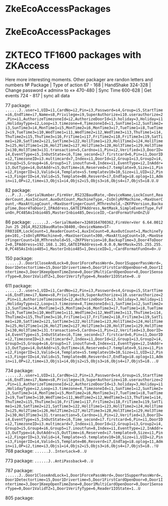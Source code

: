 # ZkeEcoAccessPackages
# ZkeEcoAccessPackages
ZKTECO TF1600 packages with ZKAccess
===
Here more interesting moments.
Other packager are randon letters and numbers
№ Package |  Type of action
67 - 168  |  HandShake
324-328   |  Change password  « admin» to  «»
470-480   |  Sync Time
600-628   |  Get events
724 - 817 |  sync all data

77 package:
```......J..user=1,UID=i1,CardNo=i2,Pin=i3,Password=s4,Group=i5,StartTime=i6,EndTime=i7,Name=s8,Privilege=i9,SuperAuthorize=i10.userauthorize=2,Pin=i1,AuthorizeTimezoneId=i2,AuthorizeDoorId=i3.holiday=3,Holiday=i1,HolidayType=i2,Loop=i3.timezone=4,TimezoneId=i1,SunTime1=i2,SunTime2=i3,SunTime3=i4,MonTime1=i5,MonTime2=i6,MonTime3=i7,TueTime1=i8,TueTime2=i9,TueTime3=i10,WedTime1=i11,WedTime2=i12,WedTime3=i13,ThuTime1=i14,ThuTime2=i15,ThuTime3=i16,FriTime1=i17,FriTime2=i18,FriTime3=i19,SatTime1=i20,SatTime2=i21,SatTime3=i22,Hol1Time1=i23,Hol1Time2=i24,Hol1Time3=i25,Hol2Time1=i26,Hol2Time2=i27,Hol2Time3=i28,Hol3Time1=i29,Hol3Time2=i30,Hol3Time3=i31.transaction=5,Cardno=i1,Pin=i2,Verified=i3,DoorID=i4,EventType=i5,InOutState=i6,Time_second=i7.firstcard=6,Pin=i1,DoorID=i2,TimezoneID=i3.multimcard=7,Index=i1,DoorId=i2,Group1=i3,Group2=i4,Group3=i5,Group4=i6,Group5=i7.inoutfun=8,Index=i1,EventType=i2,InAddr=i3,OutType=i4,OutAddr=i5,OutTime=i6,Reserved=i7.template=9,Size=i1,Pin=i2,FingerID=i3,Valid=i4,Template=s5.templatev10=10,Size=i1,UID=i2,Pin=i3,FingerID=i4,Valid=i5,Template=B6,Resverd=i7,EndTag=i8.oplog=11,Admin=i1,OP=i2,time=i3,Objs1=i4,Objs2=i5,Objs3=i6,Objs4=i7,Objs5=i8.U.U```

82 package:
```...P..J..~SerialNumber,FirmVer,RS232BaudRate,~DeviceName,LockCount,ReaderCount,AuxInCount,AuxOutCount,MachineType,~IsOnlyRFMachine,~MaxUserCount,~MaxAttLogCount,~MaxUserFingerCount,MThreshold,~ZKFPVersion,BackupTime,Door4ToDoor2,IPAddress,GATEIPAddress,NetMask,SimpleEventType,FvFunOn,PC485AsInbio485,MasterInbio485,DeviceID,~CardFormatFunOnZ\U```

86 package:
```......J..~SerialNumber=3260164700362,FirmVer=Ver 6.64.0012 Jun 25 2014,RS232BaudRate=38400,~DeviceName=ST-FR031EM,LockCount=1,ReaderCount=1,AuxInCount=0,AuxOutCount=1,MachineType=101,~IsOnlyRFMachine=0,~MaxUserCount=300,~MaxAttLogCount=10,~MaxUserFingerCount=10,MThreshold=55,~ZKFPVersion=10,BackupTime=3,Door4ToDoor2=0,IPAddress=192.168.1.201,GATEIPAddress=0.0.0.0,NetMask=255.255.255.0,PC485AsInbio485=1,MasterInbio485=1,DeviceID=1,~CardFormatFunOn=0>.U```

150 package:
```......J..Door1CloseAndLock=0,Door1ForcePassWord=,Door1SupperPassWord=,Door1Detectortime=15,Door1Drivertime=5,Door1FirstCardOpenDoor=0,Door1Intertime=3,Door1KeepOpenTimeZone=0,Door1MultiCardOpenDoor=0,Door1SensorType=0,Door1ValidTZ=1,Door1VerifyType=6,Reader1IOState=0..U```

611 package:
```......J..user=1,UID=i1,CardNo=i2,Pin=i3,Password=s4,Group=i5,StartTime=i6,EndTime=i7,Name=s8,Privilege=i9,SuperAuthorize=i10.userauthorize=2,Pin=i1,AuthorizeTimezoneId=i2,AuthorizeDoorId=i3.holiday=3,Holiday=i1,HolidayType=i2,Loop=i3.timezone=4,TimezoneId=i1,SunTime1=i2,SunTime2=i3,SunTime3=i4,MonTime1=i5,MonTime2=i6,MonTime3=i7,TueTime1=i8,TueTime2=i9,TueTime3=i10,WedTime1=i11,WedTime2=i12,WedTime3=i13,ThuTime1=i14,ThuTime2=i15,ThuTime3=i16,FriTime1=i17,FriTime2=i18,FriTime3=i19,SatTime1=i20,SatTime2=i21,SatTime3=i22,Hol1Time1=i23,Hol1Time2=i24,Hol1Time3=i25,Hol2Time1=i26,Hol2Time2=i27,Hol2Time3=i28,Hol3Time1=i29,Hol3Time2=i30,Hol3Time3=i31.transaction=5,Cardno=i1,Pin=i2,Verified=i3,DoorID=i4,EventType=i5,InOutState=i6,Time_second=i7.firstcard=6,Pin=i1,DoorID=i2,TimezoneID=i3.multimcard=7,Index=i1,DoorId=i2,Group1=i3,Group2=i4,Group3=i5,Group4=i6,Group5=i7.inoutfun=8,Index=i1,EventType=i2,InAddr=i3,OutType=i4,OutAddr=i5,OutTime=i6,Reserved=i7.template=9,Size=i1,Pin=i2,FingerID=i3,Valid=i4,Template=s5.templatev10=10,Size=i1,UID=i2,Pin=i3,FingerID=i4,Valid=i5,Template=B6,Resverd=i7,EndTag=i8.oplog=11,Admin=i1,OP=i2,time=i3,Objs1=i4,Objs2=i5,Objs3=i6,Objs4=i7,Objs5=i8...U```

734 package:
```......J..user=1,UID=i1,CardNo=i2,Pin=i3,Password=s4,Group=i5,StartTime=i6,EndTime=i7,Name=s8,Privilege=i9,SuperAuthorize=i10.userauthorize=2,Pin=i1,AuthorizeTimezoneId=i2,AuthorizeDoorId=i3.holiday=3,Holiday=i1,HolidayType=i2,Loop=i3.timezone=4,TimezoneId=i1,SunTime1=i2,SunTime2=i3,SunTime3=i4,MonTime1=i5,MonTime2=i6,MonTime3=i7,TueTime1=i8,TueTime2=i9,TueTime3=i10,WedTime1=i11,WedTime2=i12,WedTime3=i13,ThuTime1=i14,ThuTime2=i15,ThuTime3=i16,FriTime1=i17,FriTime2=i18,FriTime3=i19,SatTime1=i20,SatTime2=i21,SatTime3=i22,Hol1Time1=i23,Hol1Time2=i24,Hol1Time3=i25,Hol2Time1=i26,Hol2Time2=i27,Hol2Time3=i28,Hol3Time1=i29,Hol3Time2=i30,Hol3Time3=i31.transaction=5,Cardno=i1,Pin=i2,Verified=i3,DoorID=i4,EventType=i5,InOutState=i6,Time_second=i7.firstcard=6,Pin=i1,DoorID=i2,TimezoneID=i3.multimcard=7,Index=i1,DoorId=i2,Group1=i3,Group2=i4,Group3=i5,Group4=i6,Group5=i7.inoutfun=8,Index=i1,EventType=i2,InAddr=i3,OutType=i4,OutAddr=i5,OutTime=i6,Reserved=i7.template=9,Size=i1,Pin=i2,FingerID=i3,Valid=i4,Template=s5.templatev10=10,Size=i1,UID=i2,Pin=i3,FingerID=i4,Valid=i5,Template=B6,Resverd=i7,EndTag=i8.oplog=11,Admin=i1,OP=i2,time=i3,Objs1=i4,Objs2=i5,Objs3=i6,Objs4=i7,Objs5=i8..!U```
768 package:
```......J..InterLock=0..U```

773 package:
```......J..AntiPassback=0..U```

787 package:
```......J..Door1CloseAndLock=1,Door1ForcePassWord=,Door1SupperPassWord=,Door1Detectortime=15,Door1Drivertime=5,Door1FirstCardOpenDoor=0,Door1Intertime=3,Door1KeepOpenTimeZone=0,Door1MultiCardOpenDoor=0,Door1SensorType=0,Door1ValidTZ=1,Door1VerifyType=6,Reader1IOState=1..U```

805 package:
```...M..J..PC485AsInbio485=1,MasterInbio485=1,RS232BaudRate=38400,~CardFormatFunOn=0T.U
```


